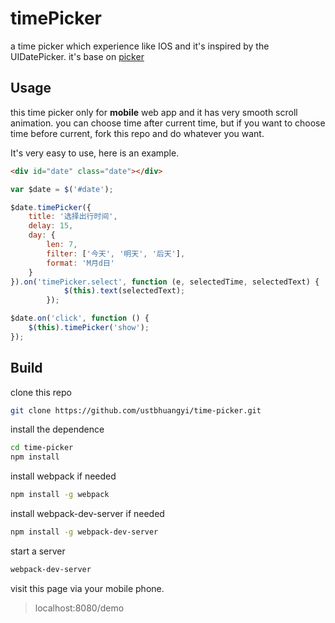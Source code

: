 # timePicker
a time picker which experience like IOS and it's inspired by the UIDatePicker.
it's base on [picker](https://github.com/ustbhuangyi/picker)

## Usage ##

this time picker only for **mobile** web app and it has very smooth scroll animation.
you can choose time after current time,  but if you want to choose time before current,  fork this repo and do whatever you want.

 It's very easy to use, here is an example.

```html
<div id="date" class="date"></div>
```
```javascript
var $date = $('#date');

$date.timePicker({
	title: '选择出行时间',
	delay: 15,
	day: {
		len: 7,
		filter: ['今天', '明天', '后天'],
		format: 'M月d日'
	}
}).on('timePicker.select', function (e, selectedTime, selectedText) {
  			$(this).text(selectedText);
  		});

$date.on('click', function () {
	$(this).timePicker('show');
});
```

## Build ##
clone this repo
```bash
git clone https://github.com/ustbhuangyi/time-picker.git
```

install the dependence
```bash
cd time-picker
npm install
```
install webpack if needed

```bash
npm install -g webpack
```
install webpack-dev-server if needed

```bash
npm install -g webpack-dev-server
```
start a server

```bash
webpack-dev-server
```

visit this page via your mobile phone.

> localhost:8080/demo